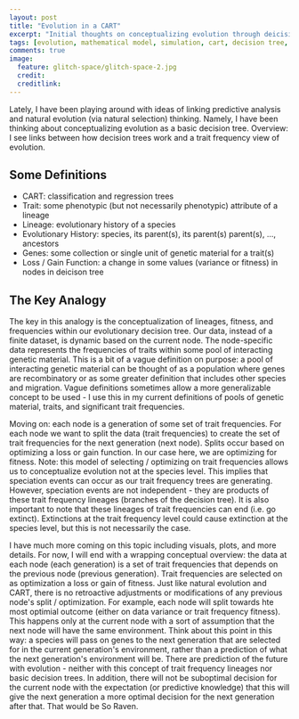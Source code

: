 ```yaml
---
layout: post
title: "Evolution in a CART"
excerpt: "Initial thoughts on conceptualizing evolution through deicision trees"
tags: [evolution, mathematical model, simulation, cart, decision tree, theoretical evolution]
comments: true
image:
  feature: glitch-space/glitch-space-2.jpg
  credit:
  creditlink:
---
```


Lately, I have been playing around with ideas of linking predictive analysis and natural evolution (via natural selection) thinking. Namely, I have been thinking about conceptualizing evolution as a basic decision tree. Overview: I see links between how decision trees work and a trait frequency view of evolution.

## Some Definitions

* CART: classification and regression trees
* Trait: some phenotypic (but not necessarily phenotypic) attribute of a lineage
* Lineage: evolutionary history of a species
* Evolutionary History: species, its parent(s), its parent(s) parent(s), ..., ancestors
* Genes: some collection or single unit of genetic material for a trait(s)
* Loss / Gain Function: a change in some values (variance or fitness) in nodes in deicison tree

## The Key Analogy

The key in this analogy is the conceptualization of lineages, fitness, and frequencies within our evolutionary decision tree. Our data, instead of a finite dataset, is dynamic based on the current node. The node-specific data represents the frequencies of traits within some pool of interacting genetic material. This is a bit of a vague definition on purpose: a pool of interacting genetic material can be thought of as a population where genes are recombinatory or as some greater definition that includes other species and migration. Vague definitions sometimes allow a more generalizable concept to be used - I use this in my current definitions of pools of genetic material, traits, and significant trait frequencies.

Moving on: each node is a generation of some set of trait frequencies. For each node we want to split the data (trait frequencies) to create the set of trait frequencies for the next generation (next node). Splits occur based on optimizing a loss or gain function. In our case here, we are optimizing for fitness. Note: this model of selecting / optimizing on trait frequencies allows us to conceptualize evolution not at the species level. This implies that speciation events can occur as our trait frequency trees are generating. However, speciation events are not independent - they are products of these trait frequency lineages (branches of the decision tree). It is also important to note that these lineages of trait frequencies can end (i.e. go extinct). Extinctions at the trait frequency level could cause extinction at the species level, but this is not necessarily the case.

I have much more coming on this topic including visuals, plots, and more details. For now, I will end with a wrapping conceptual overview: the data at each node (each generation) is a set of trait frequencies that depends on the previous node (previous generation). Trait frequencies are selected on as optimization a loss or gain of fitness. Just like natural evolution and CART, there is no retroactive adjustments or modifications of any previous node's split / optimization. For example, each node will split towards hte most optimial outcome (either on data variance or trait frequency fitness). This happens only at the current node with a sort of assumption that the next node will have the same environment. Think about this point in this way: a species will pass on genes to the next generation that are selected for in the current generation's environment, rather than a prediction of what the next generation's environment will be. There are prediction of the future with evolution - neither with this concept of trait frequency lineages nor basic decision trees. In addition, there will not be suboptimal decision for the current node with the expectation (or predictive knowledge) that this will give the next generation a more optimal decision for the next generation after that. That would be So Raven.   
